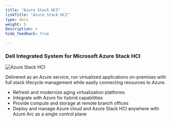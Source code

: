```yaml
---
title: "Azure Stack HCI"
linkTitle: "Azure Stack HCI"
type: docs
weight: 5
Description: >
hide_feedback: true

---
```


### Dell Integrated System for Microsoft Azure Stack HCI

![Azure Stack HCI](prod-1906-poweredge-r740xd-12x35-azure-stack-hci-980x366.jpg)

Delivered as an Azure service, run virtualized applications on-premises with full stack lifecycle management while easily connecting resources to Azure.

* Refresh and modernize aging virtualization platforms
* Integrate with Azure for hybrid capabilities
* Provide compute and storage at remote branch offices
* Deploy and manage Azure cloud and Azure Stack HCI anywhere with Azure Arc as a single control plane
